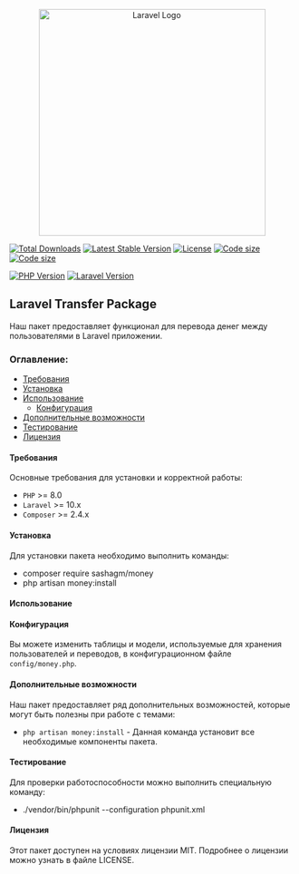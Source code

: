 <p align="center"><a href="https://laravel.com" target="_blank"><img src="https://raw.githubusercontent.com/laravel/art/master/logo-lockup/5%20SVG/2%20CMYK/1%20Full%20Color/laravel-logolockup-cmyk-red.svg" width="400" alt="Laravel Logo"></a></p>

<p align="center">

<a href="https://packagist.org/packages/sashagm/money"><img src="https://img.shields.io/packagist/dt/sashagm/money" alt="Total Downloads"></a>
<a href="https://packagist.org/packages/sashagm/money"><img src="https://img.shields.io/packagist/v/sashagm/money" alt="Latest Stable Version"></a>
<a href="https://packagist.org/packages/sashagm/money"><img src="https://img.shields.io/packagist/l/sashagm/money" alt="License"></a>
<a href="https://packagist.org/packages/sashagm/money"><img src="https://img.shields.io/github/languages/code-size/sashagm/money" alt="Code size"></a>
<a href="https://packagist.org/packages/sashagm/money"><img src="https://img.shields.io/packagist/stars/sashagm/money" alt="Code size"></a>

[![PHP Version](https://img.shields.io/badge/PHP-%2B8-blue)](https://www.php.net/)
[![Laravel Version](https://img.shields.io/badge/Laravel-%2B10-red)](https://laravel.com/)

</p>

## Laravel Transfer Package

Наш пакет предоставляет функционал для перевода денег между пользователями в Laravel приложении.


### Оглавление:

- [Требования](#требования)
- [Установка](#установка)
- [Использование](#использование)
  - [Конфигурация](#конфигурация)
- [Дополнительные возможности](#дополнительные-возможности)
- [Тестирование](#тестирование)
- [Лицензия](#лицензия)

#### Требования

Основные требования для установки и корректной работы:

- `PHP` >= 8.0
- `Laravel` >= 10.x
- `Composer` >= 2.4.x

#### Установка

Для установки пакета необходимо выполнить команды:

- composer require sashagm/money
- php artisan money:install
#### Использование





#### Конфигурация

Вы можете изменить таблицы и модели, используемые для хранения пользователей и переводов, в конфигурационном файле `config/money.php`. 


#### Дополнительные возможности

Наш пакет предоставляет ряд дополнительных возможностей, которые могут быть полезны при работе с темами:

- `php artisan money:install` - Данная команда установит все необходимые компоненты пакета.


#### Тестирование

Для проверки работоспособности можно выполнить специальную команду:

- ./vendor/bin/phpunit --configuration phpunit.xml

#### Лицензия

Этот пакет доступен на условиях лицензии MIT. Подробнее о лицензии можно узнать в файле LICENSE.